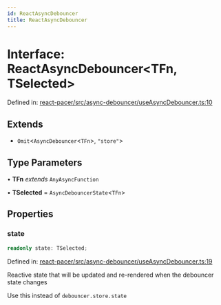 ```yaml
---
id: ReactAsyncDebouncer
title: ReactAsyncDebouncer
---
```


<!-- DO NOT EDIT: this page is autogenerated from the type comments -->

# Interface: ReactAsyncDebouncer\<TFn, TSelected\>

Defined in: [react-pacer/src/async-debouncer/useAsyncDebouncer.ts:10](https://github.com/TanStack/pacer/blob/main/packages/react-pacer/src/async-debouncer/useAsyncDebouncer.ts#L10)

## Extends

- `Omit`\<`AsyncDebouncer`\<`TFn`\>, `"store"`\>

## Type Parameters

• **TFn** *extends* `AnyAsyncFunction`

• **TSelected** = `AsyncDebouncerState`\<`TFn`\>

## Properties

### state

```ts
readonly state: TSelected;
```

Defined in: [react-pacer/src/async-debouncer/useAsyncDebouncer.ts:19](https://github.com/TanStack/pacer/blob/main/packages/react-pacer/src/async-debouncer/useAsyncDebouncer.ts#L19)

Reactive state that will be updated and re-rendered when the debouncer state changes

Use this instead of `debouncer.store.state`
